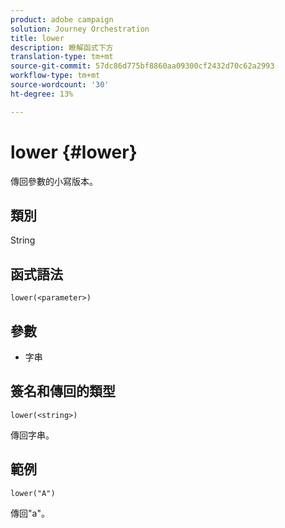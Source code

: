 ```yaml
---
product: adobe campaign
solution: Journey Orchestration
title: lower
description: 瞭解函式下方
translation-type: tm+mt
source-git-commit: 57dc86d775bf8860aa09300cf2432d70c62a2993
workflow-type: tm+mt
source-wordcount: '30'
ht-degree: 13%

---
```



# lower {#lower}

傳回參數的小寫版本。

## 類別

String

## 函式語法

`lower(<parameter>)`

## 參數

* 字串

## 簽名和傳回的類型

`lower(<string>)`

傳回字串。

## 範例

`lower("A")`

傳回&quot;a&quot;。
